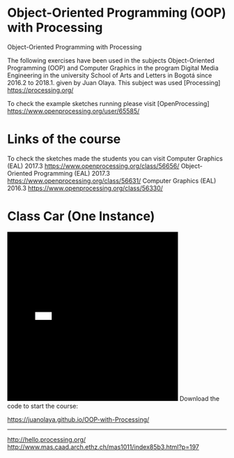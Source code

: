 # Object-Oriented Programming (OOP) with Processing
Object-Oriented Programming with Processing


The following exercises have been used in the subjects Object-Oriented Programming (OOP) and Computer Graphics in the program Digital Media Engineering in the university School of Arts and Letters in Bogotá since 2016.2 to 2018.1. given by Juan Olaya. This subject was used [Processing] https://processing.org/

To check the example sketches running please visit [OpenProcessing]  https://www.openprocessing.org/user/65585/

# Links of the course
To check the sketches made the students you can visit
Computer Graphics (EAL) 2017.3
https://www.openprocessing.org/class/56656/
Object-Oriented Programming (EAL) 2017.3
https://www.openprocessing.org/class/56631/
Computer Graphics (EAL) 2016.3
https://www.openprocessing.org/class/56330/

# Class Car (One Instance)
![](Sketches/[Gif]/Exercise1.gif)
Download the code to start the course:

https://juanolaya.github.io/OOP-with-Processing/


****************
http://hello.processing.org/
http://www.mas.caad.arch.ethz.ch/mas1011/index85b3.html?p=197
